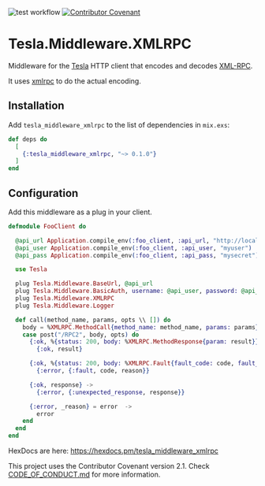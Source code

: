 ![test workflow](https://github.com/cogini/tesla_middleware_xmlrpc/actions/workflows/test.yml/badge.svg)
[![Contributor Covenant](https://img.shields.io/badge/Contributor%20Covenant-2.1-4baaaa.svg)](CODE_OF_CONDUCT.md)

# Tesla.Middleware.XMLRPC

Middleware for the [Tesla](https://hexdocs.pm/tesla/readme.html) HTTP client
that encodes and decodes [XML-RPC](http://wikipedia.org/wiki/XML-RPC).

It uses [xmlrpc](https://github.com/ewildgoose/elixir-xml_rpc) to do the actual encoding.

## Installation

Add `tesla_middleware_xmlrpc` to the list of dependencies in `mix.exs`:

```elixir
def deps do
  [
    {:tesla_middleware_xmlrpc, "~> 0.1.0"}
  ]
end
```

## Configuration

Add this middleware as a plug in your client.

```elixir
defmodule FooClient do

  @api_url Application.compile_env(:foo_client, :api_url, "http://localhost:8080/")
  @api_user Application.compile_env(:foo_client, :api_user, "myuser")
  @api_pass Application.compile_env(:foo_client, :api_pass, "mysecret")

  use Tesla

  plug Tesla.Middleware.BaseUrl, @api_url
  plug Tesla.Middleware.BasicAuth, username: @api_user, password: @api_pass
  plug Tesla.Middleware.XMLRPC
  plug Tesla.Middleware.Logger

  def call(method_name, params, opts \\ []) do
    body = %XMLRPC.MethodCall{method_name: method_name, params: params}
    case post("/RPC2", body, opts) do
      {:ok, %{status: 200, body: %XMLRPC.MethodResponse{param: result}}} ->
        {:ok, result}

      {:ok, %{status: 200, body: %XMLRPC.Fault{fault_code: code, fault_string: reason}}} ->
        {:error, {:fault, code, reason}}

      {:ok, response} ->
        {:error, {:unexpected_response, response}}

      {:error, _reason} = error  ->
        error
    end
  end
end
```


HexDocs are here: https://hexdocs.pm/tesla_middleware_xmlrpc

This project uses the Contributor Covenant version 2.1. Check [CODE_OF_CONDUCT.md](/CODE_OF_CONDUCT.md) for more information.
